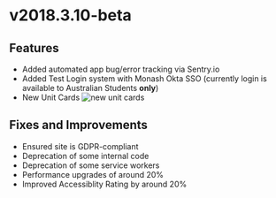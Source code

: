 # v2018.3.10-beta

## Features
- Added automated app bug/error tracking via Sentry.io
- Added Test Login system with Monash Okta SSO (currently login is available to Australian Students **only**)
- New Unit Cards
  ![new unit cards](https://i.imgur.com/cwrrfGA.png)

## Fixes and Improvements
- Ensured site is GDPR-compliant
- Deprecation of some internal code
- Deprecation of some service workers
- Performance upgrades of around 20%
- Improved Accessiblity Rating by around 20%

